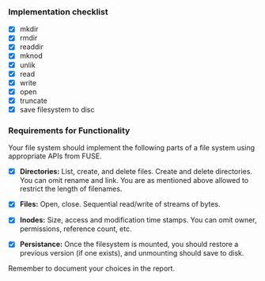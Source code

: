 ### Implementation checklist

- [x]  mkdir
- [x] rmdir
- [x] readdir
- [x] mknod
- [x] unlik
- [x] read
- [x] write
- [x] open
- [x] truncate
- [x] save filesystem to disc
### Requirements for Functionality

Your file system should implement the following parts of a file system using appropriate APIs from FUSE.

- [x] **Directories:** List, create, and delete files. Create and delete directories. You can omit rename and link. You are as mentioned above allowed to restrict the length of filenames.
    
- [x] **Files:** Open, close. Sequential read/write of streams of bytes.
    
- [x] **Inodes:** Size, access and modification time stamps. You can omit owner, permissions, reference count, etc.
    
- [x] **Persistance:** Once the filesystem is mounted, you should restore a previous version (if one exists), and unmounting should save to disk.
    

Remember to document your choices in the report.